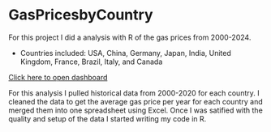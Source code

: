 # GasPricesbyCountry
For this project I did a analysis with R of the gas prices from 2000-2024. 

  - Countries included: USA, China, Germany, Japan, India, United Kingdom, France, Brazil, Italy, and Canada

[Click here to open dashboard](https://www.kaggle.com/code/justencate/gas-prices-by-country)

For this analysis I pulled historical data from 2000-2020 for each country. I cleaned the data to get the average gas price per year for each country and merged them into one spreadsheet using Excel. Once I was satified with the quality and setup of the data I started writing my code in R. 
